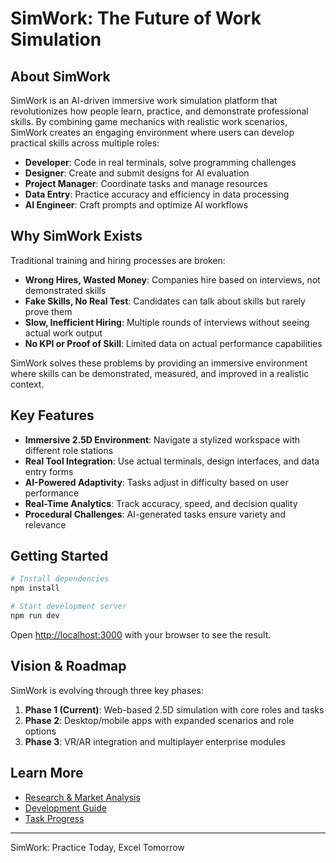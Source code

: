# SimWork: The Future of Work Simulation

## About SimWork

SimWork is an AI-driven immersive work simulation platform that revolutionizes how people learn, practice, and demonstrate professional skills. By combining game mechanics with realistic work scenarios, SimWork creates an engaging environment where users can develop practical skills across multiple roles:

- **Developer**: Code in real terminals, solve programming challenges
- **Designer**: Create and submit designs for AI evaluation
- **Project Manager**: Coordinate tasks and manage resources
- **Data Entry**: Practice accuracy and efficiency in data processing
- **AI Engineer**: Craft prompts and optimize AI workflows

## Why SimWork Exists

Traditional training and hiring processes are broken:

- **Wrong Hires, Wasted Money**: Companies hire based on interviews, not demonstrated skills
- **Fake Skills, No Real Test**: Candidates can talk about skills but rarely prove them
- **Slow, Inefficient Hiring**: Multiple rounds of interviews without seeing actual work output
- **No KPI or Proof of Skill**: Limited data on actual performance capabilities

SimWork solves these problems by providing an immersive environment where skills can be demonstrated, measured, and improved in a realistic context.

## Key Features

- **Immersive 2.5D Environment**: Navigate a stylized workspace with different role stations
- **Real Tool Integration**: Use actual terminals, design interfaces, and data entry forms
- **AI-Powered Adaptivity**: Tasks adjust in difficulty based on user performance
- **Real-Time Analytics**: Track accuracy, speed, and decision quality
- **Procedural Challenges**: AI-generated tasks ensure variety and relevance

## Getting Started

```bash
# Install dependencies
npm install

# Start development server
npm run dev
```

Open [http://localhost:3000](http://localhost:3000) with your browser to see the result.

## Vision & Roadmap

SimWork is evolving through three key phases:

1. **Phase 1 (Current)**: Web-based 2.5D simulation with core roles and tasks
2. **Phase 2**: Desktop/mobile apps with expanded scenarios and role options
3. **Phase 3**: VR/AR integration and multiplayer enterprise modules

## Learn More

- [Research & Market Analysis](./research.md)
- [Development Guide](./development.md)
- [Task Progress](./todoList.md)

---

SimWork: Practice Today, Excel Tomorrow
